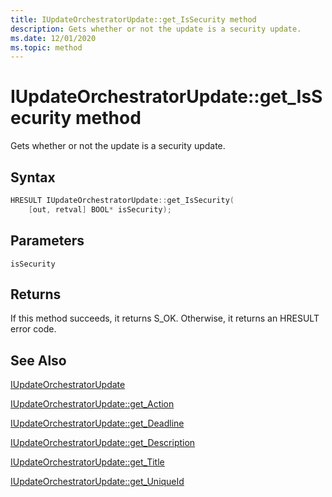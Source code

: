 ```yaml
---
title: IUpdateOrchestratorUpdate::get_IsSecurity method
description: Gets whether or not the update is a security update.
ms.date: 12/01/2020
ms.topic: method
---
```


# IUpdateOrchestratorUpdate::get_IsSecurity method

Gets whether or not the update is a security update.

## Syntax
```cpp
HRESULT IUpdateOrchestratorUpdate::get_IsSecurity(
    [out, retval] BOOL* isSecurity);
```

## Parameters

`isSecurity`

## Returns
If this method succeeds, it returns S_OK. Otherwise, it returns an HRESULT error code.

## See Also

[IUpdateOrchestratorUpdate](iupdateorchestratorupdate.md)

[IUpdateOrchestratorUpdate::get_Action](iupdateorchestratorupdate-get-action.md)

[IUpdateOrchestratorUpdate::get_Deadline](iupdateorchestratorupdate-get-deadline.md)

[IUpdateOrchestratorUpdate::get_Description](iupdateorchestratorupdate-get-description.md)

[IUpdateOrchestratorUpdate::get_Title](iupdateorchestratorupdate-get-title.md)

[IUpdateOrchestratorUpdate::get_UniqueId](iupdateorchestratorupdate-get-uniqueid.md)
